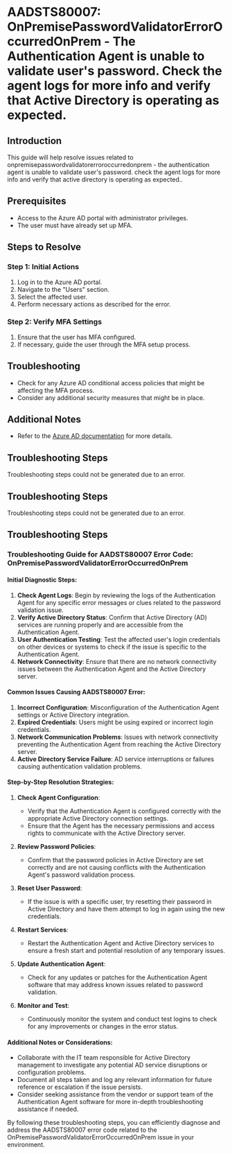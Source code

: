 # AADSTS80007: OnPremisePasswordValidatorErrorOccurredOnPrem - The Authentication Agent is unable to validate user's password. Check the agent logs for more info and verify that Active Directory is operating as expected.

## Introduction

This guide will help resolve issues related to
onpremisepasswordvalidatorerroroccurredonprem - the authentication agent is
unable to validate user's password. check the agent logs for more info and
verify that active directory is operating as expected..

## Prerequisites

* Access to the Azure AD portal with administrator privileges.
* The user must have already set up MFA.

## Steps to Resolve

### Step 1: Initial Actions

1. Log in to the Azure AD portal.
2. Navigate to the "Users" section.
3. Select the affected user.
4. Perform necessary actions as described for the error.

### Step 2: Verify MFA Settings

1. Ensure that the user has MFA configured.
2. If necessary, guide the user through the MFA setup process.

## Troubleshooting

* Check for any Azure AD conditional access policies that might be affecting the
  MFA process.
* Consider any additional security measures that might be in place.

## Additional Notes

* Refer to the
  [Azure AD documentation](https://learn.microsoft.com/en-us/azure/active-directory/)
  for more details.

## Troubleshooting Steps

Troubleshooting steps could not be generated due to an error.

## Troubleshooting Steps

Troubleshooting steps could not be generated due to an error.

## Troubleshooting Steps

### Troubleshooting Guide for AADSTS80007 Error Code: OnPremisePasswordValidatorErrorOccurredOnPrem

#### Initial Diagnostic Steps:

1. **Check Agent Logs**: Begin by reviewing the logs of the Authentication Agent
   for any specific error messages or clues related to the password validation
   issue.
2. **Verify Active Directory Status**: Confirm that Active Directory (AD)
   services are running properly and are accessible from the Authentication
   Agent.
3. **User Authentication Testing**: Test the affected user's login credentials
   on other devices or systems to check if the issue is specific to the
   Authentication Agent.
4. **Network Connectivity**: Ensure that there are no network connectivity
   issues between the Authentication Agent and the Active Directory server.

#### Common Issues Causing AADSTS80007 Error:

1. **Incorrect Configuration**: Misconfiguration of the Authentication Agent
   settings or Active Directory integration.
2. **Expired Credentials**: Users might be using expired or incorrect login
   credentials.
3. **Network Communication Problems**: Issues with network connectivity
   preventing the Authentication Agent from reaching the Active Directory
   server.
4. **Active Directory Service Failure**: AD service interruptions or failures
   causing authentication validation problems.

#### Step-by-Step Resolution Strategies:

1. **Check Agent Configuration**:

   * Verify that the Authentication Agent is configured correctly with the
     appropriate Active Directory connection settings.
   * Ensure that the Agent has the necessary permissions and access rights to
     communicate with the Active Directory server.

2. **Review Password Policies**:

   * Confirm that the password policies in Active Directory are set correctly
     and are not causing conflicts with the Authentication Agent's password
     validation process.

3. **Reset User Password**:

   * If the issue is with a specific user, try resetting their password in
     Active Directory and have them attempt to log in again using the new
     credentials.

4. **Restart Services**:

   * Restart the Authentication Agent and Active Directory services to ensure a
     fresh start and potential resolution of any temporary issues.

5. **Update Authentication Agent**:

   * Check for any updates or patches for the Authentication Agent software that
     may address known issues related to password validation.

6. **Monitor and Test**:
   * Continuously monitor the system and conduct test logins to check for any
     improvements or changes in the error status.

#### Additional Notes or Considerations:

* Collaborate with the IT team responsible for Active Directory management to
  investigate any potential AD service disruptions or configuration problems.
* Document all steps taken and log any relevant information for future reference
  or escalation if the issue persists.
* Consider seeking assistance from the vendor or support team of the
  Authentication Agent software for more in-depth troubleshooting assistance if
  needed.

By following these troubleshooting steps, you can efficiently diagnose and
address the AADSTS80007 error code related to the
OnPremisePasswordValidatorErrorOccurredOnPrem issue in your environment.
